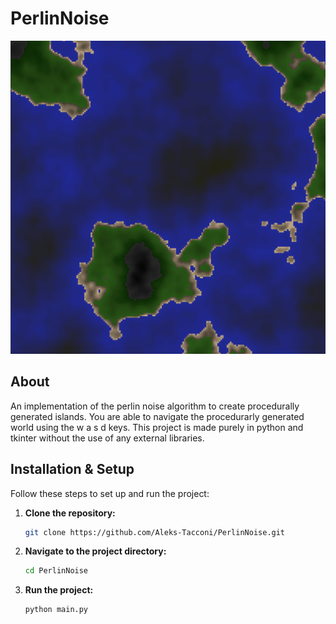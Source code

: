 # PerlinNoise

![](image.png)

## About

An implementation of the perlin noise algorithm to create procedurally generated islands. You are able to navigate the procedurarly generated world using the w a s d keys. This project is made purely in python and tkinter without the use of any external libraries.

## Installation & Setup

Follow these steps to set up and run the project:

1. **Clone the repository:**
   ```sh
   git clone https://github.com/Aleks-Tacconi/PerlinNoise.git
   ```
2. **Navigate to the project directory:**
   ```sh
   cd PerlinNoise
   ```
3. **Run the project:**
   ```sh
   python main.py
   ```
